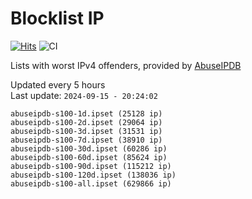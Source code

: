 # Blocklist IP

[![Hits](https://hits.seeyoufarm.com/api/count/incr/badge.svg?url=https%3A%2F%2Fgithub.com%2Fborestad%2Fblocklist-ip%2F&count_bg=%2379C83D&title_bg=%23555555&icon=&icon_color=%23E7E7E7&title=hits&edge_flat=false)](https://hits.seeyoufarm.com)  ![CI](https://img.shields.io/github/workflow/status/borestad/blocklist-ip/CI?style=flat-square)

Lists with worst IPv4 offenders, provided by [AbuseIPDB](https://www.abuseipdb.com/)

<!-- FOOTER-PLACEHOLDER -->
Updated every 5 hours<br>
Last update: `2024-09-15 - 20:24:02`
```
abuseipdb-s100-1d.ipset (25128 ip)
abuseipdb-s100-2d.ipset (29064 ip)
abuseipdb-s100-3d.ipset (31531 ip)
abuseipdb-s100-7d.ipset (38910 ip)
abuseipdb-s100-30d.ipset (60286 ip)
abuseipdb-s100-60d.ipset (85624 ip)
abuseipdb-s100-90d.ipset (115212 ip)
abuseipdb-s100-120d.ipset (138036 ip)
abuseipdb-s100-all.ipset (629866 ip)
```
